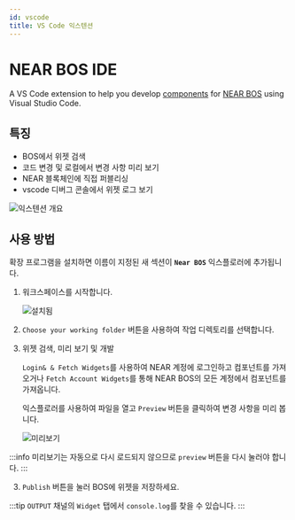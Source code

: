 ```yaml
---
id: vscode
title: VS Code 익스텐션
---
```


# NEAR BOS IDE

A VS Code extension to help you develop [components](../tutorial/quickstart.md) for [NEAR BOS](https://near.org) using Visual Studio Code.

## 특징

- BOS에서 위젯 검색
- 코드 변경 및 로컬에서 변경 사항 미리 보기
- NEAR 블록체인에 직접 퍼블리싱
- vscode 디버그 콘솔에서 위젯 로그 보기

![익스텐션 개요](/docs/vscode/extension.jpeg)

## 사용 방법

확장 프로그램을 설치하면 이름이 지정된 새 섹션이 **`Near BOS`** 익스플로러에 추가됩니다.

1. 워크스페이스를 시작합니다.

   ![설치됨](/docs/vscode/installed.png)

2. `Choose your working folder` 버튼을 사용하여 작업 디렉토리를 선택합니다.

2. 위젯 검색, 미리 보기 및 개발

   `Login& & Fetch Widgets`를 사용하여 NEAR 계정에 로그인하고 컴포넌트를 가져오거나 `Fetch Account Widgets`를 통해 NEAR BOS의 모든 계정에서 컴포넌트를 가져옵니다.

   익스플로러를 사용하여 파일을 열고 `Preview` 버튼을 클릭하여 변경 사항을 미리 봅니다.

   ![미리보기](/docs/vscode/features.png)

:::info
미리보기는 자동으로 다시 로드되지 않으므로 `preview` 버튼을 다시 눌러야 합니다.
:::

3. `Publish` 버튼을 눌러 BOS에 위젯을 저장하세요.

:::tip
`OUTPUT` 채널의 `Widget` 탭에서 `console.log`를 찾을 수 있습니다.
:::
